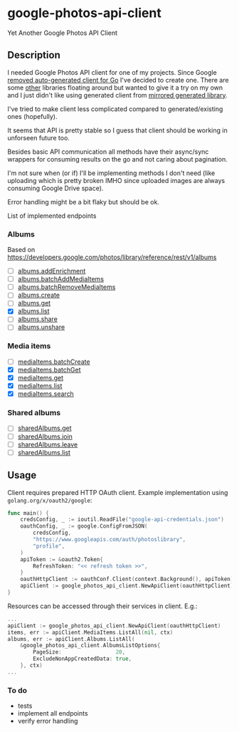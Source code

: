 # google-photos-api-client
Yet Another Google Photos API Client

## Description
I needed Google Photos API client for one of my projects. Since Google [removed auto-generated client for Go](https://code-review.googlesource.com/c/google-api-go-client/+/39951) I've decided to create one. 
There are some [other](https://github.com/nmrshll/google-photos-api-client-go) libraries floating around but wanted to give it a try on my own and I just didn't like using generated client from [mirrored generated library](https://github.com/gphotosuploader/googlemirror).

I've tried to make client less complicated compared to generated/existing ones (hopefully).

It seems that API is pretty stable so I guess that client should be working in unforseen future too.

Besides basic API communication all methods have their async/sync wrappers for consuming results on the go and not caring about pagination. 
 
I'm not sure when (or if) I'll be implementing methods I don't need (like uploading which is pretty broken IMHO since uploaded images are always consuming Google Drive space).

Error handling might be a bit flaky but should be ok.

List of implemented endpoints

### Albums
Based on https://developers.google.com/photos/library/reference/rest/v1/albums
* [ ] [albums.addEnrichment](https://developers.google.com/photos/library/reference/rest/v1/albums/addEnrichment)
* [ ] [albums.batchAddMediaItems](https://developers.google.com/photos/library/reference/rest/v1/albums/batchAddMediaItems)
* [ ] [albums.batchRemoveMediaItems](https://developers.google.com/photos/library/reference/rest/v1/albums/batchRemoveMediaItems)
* [ ] [albums.create](https://developers.google.com/photos/library/reference/rest/v1/albums/create)
* [ ] [albums.get](https://developers.google.com/photos/library/reference/rest/v1/albums/get)
* [x] [albums.list](https://developers.google.com/photos/library/reference/rest/v1/albums/list)
* [ ] [albums.share](https://developers.google.com/photos/library/reference/rest/v1/albums/share)
* [ ] [albums.unshare](https://developers.google.com/photos/library/reference/rest/v1/albums/unshare)
### Media items
* [ ] [mediaItems.batchCreate](https://developers.google.com/photos/library/reference/rest/v1/mediaItems/batchCreate)
* [x] [mediaItems.batchGet](https://developers.google.com/photos/library/reference/rest/v1/mediaItems/batchGet)
* [x] [mediaItems.get](https://developers.google.com/photos/library/reference/rest/v1/mediaItems/get)
* [x] [mediaItems.list](https://developers.google.com/photos/library/reference/rest/v1/mediaItems/list)
* [x] [mediaItems.search](https://developers.google.com/photos/library/reference/rest/v1/mediaItems/search)
### Shared albums
* [ ] [sharedAlbums.get](https://developers.google.com/photos/library/reference/rest/v1/sharedAlbums/get)
* [ ] [sharedAlbums.join](https://developers.google.com/photos/library/reference/rest/v1/sharedAlbums/join)
* [ ] [sharedAlbums.leave](https://developers.google.com/photos/library/reference/rest/v1/sharedAlbums/leave)
* [ ] [sharedAlbums.list](https://developers.google.com/photos/library/reference/rest/v1/sharedAlbums/list)

## Usage

Client requires prepared HTTP OAuth client.
Example implementation using `golang.org/x/oauth2/google`:
```go
func main() {
    credsConfig, _ := ioutil.ReadFile("google-api-credentials.json")
    oauthConfig, _ := google.ConfigFromJSON(
        credsConfig,
        "https://www.googleapis.com/auth/photoslibrary",
        "profile",
    )
    apiToken := &oauth2.Token{
        RefreshToken: "<< refresh token >>",
    }
    oauthHttpClient := oauthConf.Client(context.Background(), apiToken)
    apiClient := google_photos_api_client.NewApiClient(oauthHttpClient)
}
```
Resources can be accessed through their services in client. E.g.:
```go
...
apiClient := google_photos_api_client.NewApiClient(oauthHttpClient)
items, err := apiClient.MediaItems.ListAll(nil, ctx)
albums, err := apiClient.Albums.ListAll(
    &google_photos_api_client.AlbumsListOptions{
        PageSize:                 20,
        ExcludeNonAppCreatedData: true,
    }, ctx)
...
```

### To do
- tests
- implement all endpoints
- verify error handling